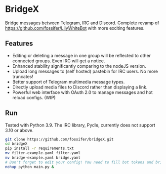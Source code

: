 # BridgeX

Bridge messages between Telegram, IRC and Discord. Complete revamp of https://github.com/fossifer/LilyWhiteBot with more exciting features.

## Features

* Editing or deleting a message in one group will be reflected to other connected groups. Even IRC will get a notice.
* Enhanced stability significantly comparing to the nodeJS version.
* Upload long messages to (self hosted) pastebin for IRC users. No more truncates!
* Better support of Telegram multimedia message types.
* Directly upload media files to Discord rather than displaying a link.
* Powerful web interface with OAuth 2.0 to manage messages and hot reload configs. (WIP)

## Run

Tested with Python 3.9. The IRC library, Pydle, currently does not support 3.10 or above.

```bash
git clone https://github.com/fossifer/bridgeX.git
cd bridgeX
pip install -r requirements.txt
mv filter-example.yaml filter.yaml
mv bridge-example.yaml bridge.yaml
# Don't forget to edit your config! You need to fill bot tokens and bridged groups.
nohup python main.py &
```
